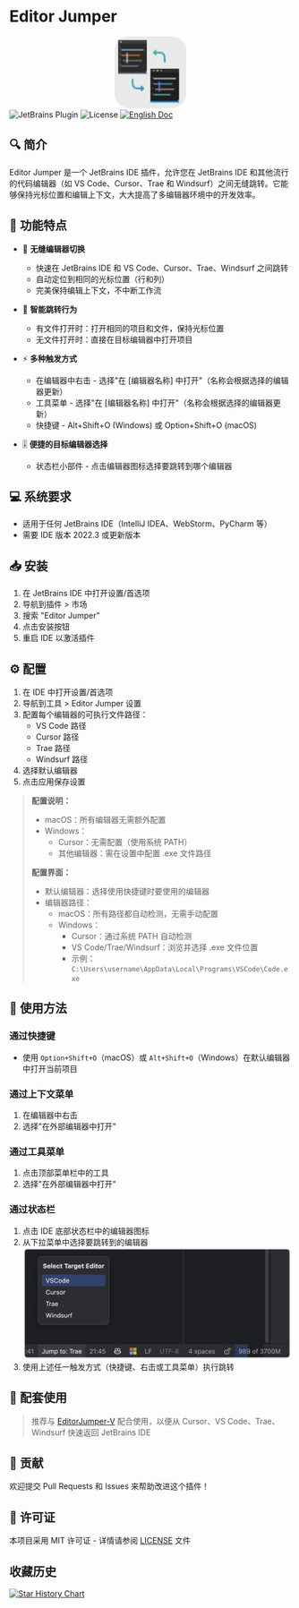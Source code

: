 # Editor Jumper

<div align="center">
  <img src="src/main/resources/META-INF/pluginIcon.svg" alt="Editor Jumper图标" width="128" height="128"/>
</div>

<div >
  <img src="https://img.shields.io/badge/JetBrains-Plugin-orange" alt="JetBrains Plugin"/>
  <img src="https://img.shields.io/badge/License-MIT-blue" alt="License"/>
  <a href="README.md"><img src="https://img.shields.io/badge/Doc-English-blue.svg" alt="English Doc"/></a>
</div>

## 🔍 简介

Editor Jumper 是一个 JetBrains IDE 插件，允许您在 JetBrains IDE 和其他流行的代码编辑器（如 VS Code、Cursor、Trae 和 Windsurf）之间无缝跳转。它能够保持光标位置和编辑上下文，大大提高了多编辑器环境中的开发效率。

## 🌟 功能特点

- 🚀 **无缝编辑器切换**
  - 快速在 JetBrains IDE 和 VS Code、Cursor、Trae、Windsurf 之间跳转
  - 自动定位到相同的光标位置（行和列）
  - 完美保持编辑上下文，不中断工作流

- 🎯 **智能跳转行为**
  - 有文件打开时：打开相同的项目和文件，保持光标位置
  - 无文件打开时：直接在目标编辑器中打开项目

- ⚡ **多种触发方式**
  - 在编辑器中右击 - 选择"在 [编辑器名称] 中打开"（名称会根据选择的编辑器更新）
  - 工具菜单 - 选择"在 [编辑器名称] 中打开"（名称会根据选择的编辑器更新）
  - 快捷键 - Alt+Shift+O (Windows) 或 Option+Shift+O (macOS)

- 🎚️ **便捷的目标编辑器选择**
  - 状态栏小部件 - 点击编辑器图标选择要跳转到哪个编辑器

## 💻 系统要求

- 适用于任何 JetBrains IDE（IntelliJ IDEA、WebStorm、PyCharm 等）
- 需要 IDE 版本 2022.3 或更新版本

## 📥 安装

1. 在 JetBrains IDE 中打开设置/首选项
2. 导航到插件 > 市场
3. 搜索 "Editor Jumper"
4. 点击安装按钮
5. 重启 IDE 以激活插件

## ⚙️ 配置

1. 在 IDE 中打开设置/首选项
2. 导航到工具 > Editor Jumper 设置
3. 配置每个编辑器的可执行文件路径：
   - VS Code 路径
   - Cursor 路径
   - Trae 路径
   - Windsurf 路径
4. 选择默认编辑器
5. 点击应用保存设置

> **配置说明：**
> - macOS：所有编辑器无需额外配置
> - Windows：
>   - Cursor：无需配置（使用系统 PATH）
>   - 其他编辑器：需在设置中配置 .exe 文件路径
>
> **配置界面：**
> - 默认编辑器：选择使用快捷键时要使用的编辑器
> - 编辑器路径：
>   - macOS：所有路径都自动检测，无需手动配置
>   - Windows：
>     - Cursor：通过系统 PATH 自动检测
>     - VS Code/Trae/Windsurf：浏览并选择 .exe 文件位置
>     - 示例：`C:\Users\username\AppData\Local\Programs\VSCode\Code.exe`

## 🚀 使用方法

### 通过快捷键

- 使用 `Option+Shift+O`（macOS）或 `Alt+Shift+O`（Windows）在默认编辑器中打开当前项目

### 通过上下文菜单

1. 在编辑器中右击
2. 选择"在外部编辑器中打开"

### 通过工具菜单

1. 点击顶部菜单栏中的工具
2. 选择"在外部编辑器中打开"

### 通过状态栏

1. 点击 IDE 底部状态栏中的编辑器图标
2. 从下拉菜单中选择要跳转到的编辑器
   ![选择目标编辑器](image/SelectTargetEditor.png)
3. 使用上述任一触发方式（快捷键、右击或工具菜单）执行跳转

## 🔄 配套使用

> 推荐与 [EditorJumper-V](https://github.com/wanniwa/EditorJumper-V) 配合使用，以便从 Cursor、VS Code、Trae、Windsurf 快速返回 JetBrains IDE

## 🤝 贡献

欢迎提交 Pull Requests 和 Issues 来帮助改进这个插件！

## 📄 许可证

本项目采用 MIT 许可证 - 详情请参阅 [LICENSE](LICENSE) 文件

## 收藏历史

[![Star History Chart](https://api.star-history.com/svg?repos=wanniwa/EditorJumper&type=Date)](https://www.star-history.com/#wanniwa/EditorJumper&Date)
